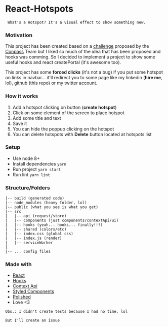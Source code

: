 # React-Hotspots

` What's a Hotspot? It's a visual effect to show something new.`

### Motivation

This project has been created based on a [challenge](https://github.com/Conpass/challenges/blob/master/Frontend-Challenge.md) proposed by the [Conpass](https://www.conpass.io/) Team but I liked so much of the idea that has been proposed and hooks was comming. So I decided to implement a project to show some useful hooks and react createPortal (it's awesome too).

This project has some **forced clicks** (it's not a bug) if you put some hotspot on links in navbar... it'll redirect you to some page like my linkedin (**hire me**, lol), github (this repo) or my twitter account.

### How it works

1. Add a hotspot clicking on button (**create hotspot**)
2. Click on some element of the screen to place hotspot
3. Add some title and text
4. Save it
5. You can hide the poppup clicking on the hotspot
6. You can delete hotspots with **Delete** button located at hotspots list

### Setup

* Use node 8+
* Install dependencies `yarn`
* Run project `yarn start`
* Run lint `yarn lint`

### Structure/Folders

```
|-- build (generated code)
|-- node_modules (heavy folder, lol)
|-- public (what you see is what you get)
|-- src
|   |-- api (request/store)
|   |-- components (just components/contextApi/ui)
|   |-- hooks (yeah... hooks... finally!!!)
|   |-- shared (colors/etc)
|   |-- index.css (global css)
|   |-- index.js (render)
|   |-- serviceWorker
|
|-- ... config files

```

### Made with

* [React](https://reactjs.org/)
* [Hooks](https://reactjs.org/docs/hooks-faq.html)
* [Context Api](https://reactjs.org/docs/context.html)
* [Styled Components](https://www.styled-components.com/)
* [Polished](https://github.com/styled-components/polished)
* Love <3

`Obs.: I didn't create tests because I had no time, lol`

`But I'll create an issue`
